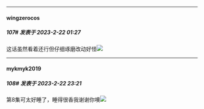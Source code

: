 
*****

####  wingzerocos  
##### 107#       发表于 2023-2-22 01:27

这话虽然看着还行但仔细琢磨改动好怪<img src="https://static.saraba1st.com/image/smiley/face2017/068.png" referrerpolicy="no-referrer">


*****

####  mykmyk2019  
##### 108#       发表于 2023-2-22 23:21

第8集可太好睡了，睡得很香我谢谢你噢<img src="https://static.saraba1st.com/image/smiley/face2017/067.png" referrerpolicy="no-referrer">

